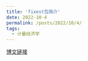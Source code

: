 ```yaml
---
title: 'fixest包简介'
date: 2022-10-4
permalink: /posts/2022/10/4/
tags:
  - 计量经济学  
---
```


<!--文件源自~/elements/RawE/15_MySummary/fixest固定效应估计-->


[博文链接](https://common2016.github.io/chenpu.github.io/files/feexample.html)
